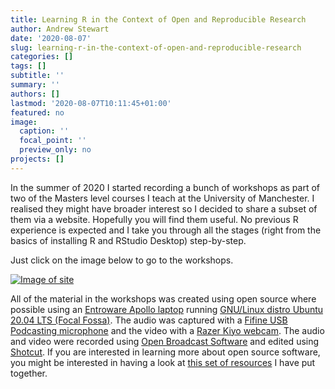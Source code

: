 ```yaml
---
title: Learning R in the Context of Open and Reproducible Research
author: Andrew Stewart
date: '2020-08-07'
slug: learning-r-in-the-context-of-open-and-reproducible-research
categories: []
tags: []
subtitle: ''
summary: ''
authors: []
lastmod: '2020-08-07T10:11:45+01:00'
featured: no
image:
  caption: ''
  focal_point: ''
  preview_only: no
projects: []
---
```


In the summer of 2020 I started recording a bunch of workshops as part of two of the Masters level courses I teach at the University of Manchester. I realised they might have broader interest so I decided to share a subset of them via a website. Hopefully you will find them useful. No previous R experience is expected and I take you through all the stages (right from the basics of installing R and RStudio Desktop) step-by-step. 

Just click on the image below to go to the workshops. 
 
[![Image of site](https://ajstewartlang.github.io/images/r_workshops.png)](https://r-openresearch-reproducibility.netlify.app/)

All of the material in the workshops was created using open source where possible using an [Entroware Apollo laptop](https://www.entroware.com/store/) running [GNU/Linux distro Ubuntu 20.04 LTS (Focal Fossa)](https://releases.ubuntu.com/20.04/). The audio was captured with a [Fifine USB Podcasting microphone](https://www.amazon.co.uk/Condenser-Microphone-Recording-Interface-Power-K669/dp/B01N034RTC/ref=sr_1_1_sspa?crid=141Z8ED4VGCVD&dchild=1&keywords=fifine+usb+podcast+condenser+microphone&qid=1594989611&sprefix=fifne+usb%2Caps%2C162&sr=8-1-spons&psc=1&spLa=ZW5jcnlwdGVkUXVhbGlmaWVyPUFFMzAxOE5DUDJIREwmZW5jcnlwdGVkSWQ9QTA4MzA2NjIxVU40MlhNMFNCTDhWJmVuY3J5cHRlZEFkSWQ9QTA5NDI2OTQxOFY0R002UVJBS1AzJndpZGdldE5hbWU9c3BfYXRmJmFjdGlvbj1jbGlja1JlZGlyZWN0JmRvTm90TG9nQ2xpY2s9dHJ1ZQ==) and the video with a [Razer Kiyo webcam](https://www.amazon.co.uk/Razer-Streaming-Adjustable-Brightness-Microphone/dp/B076QK6489/ref=sr_1_3?dchild=1&keywords=razer+kiyo&qid=1594989677&sr=8-3). The audio and video were recorded using [Open Broadcast Software](https://obsproject.com/) and edited using [Shotcut](https://shotcut.org/). If you are interested in learning more about open source software, you might be interested in having a look at [this set of resources](https://ajstewartlang.github.io/24_open_source/knitted_workshop/24_open_source.html) I have put together.